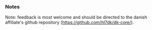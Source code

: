 ### Notes
Note: feedback is most welcome and should be directed to the danish affiliate's github repository (https://github.com/hl7dk/dk-core/).
